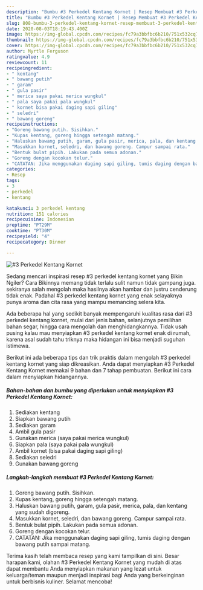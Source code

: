 ```yaml
---
description: "Bumbu #3 Perkedel Kentang Kornet | Resep Membuat #3 Perkedel Kentang Kornet Yang Enak dan Simpel"
title: "Bumbu #3 Perkedel Kentang Kornet | Resep Membuat #3 Perkedel Kentang Kornet Yang Enak dan Simpel"
slug: 808-bumbu-3-perkedel-kentang-kornet-resep-membuat-3-perkedel-kentang-kornet-yang-enak-dan-simpel
date: 2020-08-03T18:19:43.400Z
image: https://img-global.cpcdn.com/recipes/fc79a3bbfbc6b210/751x532cq70/3-perkedel-kentang-kornet-foto-resep-utama.jpg
thumbnail: https://img-global.cpcdn.com/recipes/fc79a3bbfbc6b210/751x532cq70/3-perkedel-kentang-kornet-foto-resep-utama.jpg
cover: https://img-global.cpcdn.com/recipes/fc79a3bbfbc6b210/751x532cq70/3-perkedel-kentang-kornet-foto-resep-utama.jpg
author: Myrtle Ferguson
ratingvalue: 4.9
reviewcount: 11
recipeingredient:
- " kentang"
- " bawang putih"
- " garam"
- " gula pasir"
- " merica saya pakai merica wungkul"
- " pala saya pakai pala wungkul"
- " kornet bisa pakai daging sapi giling"
- " seledri"
- " bawang goreng"
recipeinstructions:
- "Goreng bawang putih. Sisihkan."
- "Kupas kentang, goreng hingga setengah matang."
- "Haluskan bawang putih, garam, gula pasir, merica, pala, dan kentang yang sudah digoreng."
- "Masukkan kornet, seledri, dan bawang goreng. Campur sampai rata."
- "Bentuk bulat pipih. Lakukan pada semua adonan."
- "Goreng dengan kocokan telur."
- "CATATAN: Jika menggunakan daging sapi giling, tumis daging dengan bawang putih sampai matang."
categories:
- Resep
tags:
- 3
- perkedel
- kentang

katakunci: 3 perkedel kentang 
nutrition: 151 calories
recipecuisine: Indonesian
preptime: "PT29M"
cooktime: "PT30M"
recipeyield: "4"
recipecategory: Dinner

---
```



![#3 Perkedel Kentang Kornet](https://img-global.cpcdn.com/recipes/fc79a3bbfbc6b210/751x532cq70/3-perkedel-kentang-kornet-foto-resep-utama.jpg)

Sedang mencari inspirasi resep #3 perkedel kentang kornet yang Bikin Ngiler? Cara Bikinnya memang tidak terlalu sulit namun tidak gampang juga. sekiranya salah mengolah maka hasilnya akan hambar dan justru cenderung tidak enak. Padahal #3 perkedel kentang kornet yang enak selayaknya punya aroma dan cita rasa yang mampu memancing selera kita.

Ada beberapa hal yang sedikit banyak mempengaruhi kualitas rasa dari #3 perkedel kentang kornet, mulai dari jenis bahan, selanjutnya pemilihan bahan segar, hingga cara mengolah dan menghidangkannya. Tidak usah pusing kalau mau menyiapkan #3 perkedel kentang kornet enak di rumah, karena asal sudah tahu triknya maka hidangan ini bisa menjadi suguhan istimewa.




Berikut ini ada beberapa tips dan trik praktis dalam mengolah #3 perkedel kentang kornet yang siap dikreasikan. Anda dapat menyiapkan #3 Perkedel Kentang Kornet memakai 9 bahan dan 7 tahap pembuatan. Berikut ini cara dalam menyiapkan hidangannya.

<!--inarticleads1-->

##### Bahan-bahan dan bumbu yang diperlukan untuk menyiapkan #3 Perkedel Kentang Kornet:

1. Sediakan  kentang
1. Siapkan  bawang putih
1. Sediakan  garam
1. Ambil  gula pasir
1. Gunakan  merica (saya pakai merica wungkul)
1. Siapkan  pala (saya pakai pala wungkul)
1. Ambil  kornet (bisa pakai daging sapi giling)
1. Sediakan  seledri
1. Gunakan  bawang goreng




<!--inarticleads2-->

##### Langkah-langkah membuat #3 Perkedel Kentang Kornet:

1. Goreng bawang putih. Sisihkan.
1. Kupas kentang, goreng hingga setengah matang.
1. Haluskan bawang putih, garam, gula pasir, merica, pala, dan kentang yang sudah digoreng.
1. Masukkan kornet, seledri, dan bawang goreng. Campur sampai rata.
1. Bentuk bulat pipih. Lakukan pada semua adonan.
1. Goreng dengan kocokan telur.
1. CATATAN: Jika menggunakan daging sapi giling, tumis daging dengan bawang putih sampai matang.




Terima kasih telah membaca resep yang kami tampilkan di sini. Besar harapan kami, olahan #3 Perkedel Kentang Kornet yang mudah di atas dapat membantu Anda menyiapkan makanan yang lezat untuk keluarga/teman maupun menjadi inspirasi bagi Anda yang berkeinginan untuk berbisnis kuliner. Selamat mencoba!
